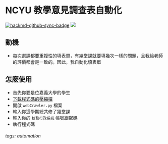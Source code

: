 # NCYU 教學意見調查表自動化

[![hackmd-github-sync-badge](https://hackmd.io/98JV6XAWQ3CDQtiVYzOB2w/badge)](https://hackmd.io/98JV6XAWQ3CDQtiVYzOB2w) ![](https://img.shields.io/badge/status-success-green]) 

## 動機
* 每次選課都要重複性的填表單，有幾堂課就要填幾次一樣的問題，且我給老師的評價都會是一致的。因此，我自動化填表單 

## 怎麼使用
* 首先你要是位嘉義大學的學生
* [下載程式碼的壓縮檔](https://github.com/allenlin316/ncyu_autoFill_form/archive/refs/heads/main.zip)
* 開啟 `webCrawler.py` 檔案
* 輸入你這學期總共修了幾堂課
* 輸入你的 `校務行政系統` 帳號跟密碼
* 執行程式碼

###### tags: automation
